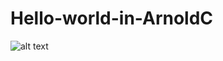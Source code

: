 # Hello-world-in-ArnoldC
![alt text](https://github.com/yashpathack/ArnoldC/blob/master/Arnooldc.png)
